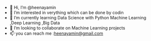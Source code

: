 - 👋 Hi, I’m @heenayamin
- 👀 I’m interested in verything which can be done by codin
- 🌱 I’m currently learning Data Science with Python Machine Learning ,Deep Learning ,Big Data
- 💞️ I’m looking to collaborate on Machine Learning projects
- 📫 you can reach me :heenayamin@gmail.com

<!---
heenayamin/heenayamin is a ✨ special ✨ repository because its `README.md` (this file) appears on your GitHub profile.
You can click the Preview link to take a look at your changes.
--->
